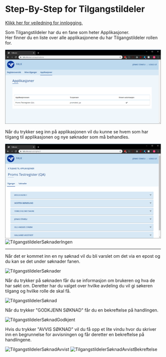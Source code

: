 # Step-By-Step for Tilgangstildeler

[Klikk her for veiledning for innlogging.](LoggInn)

Som Tilgangstildeler har du en fane som heter Applikasjoner.  
Her finner du en liste over alle applikasjonene du har Tilgangstildeler rollen for.

![TilgangstildelerApplikasjoner](img/TilgangstildelerApplikasjoner.PNG)

Når du trykker seg inn på applikasjonen vil du kunne se hvem som har tilgang til applikasjonen og nye søknader som må behandles.

![TilgangstildelerTilganger](img/TilgangstildelerTilganger.PNG)
![TilgangstildelerSøknaderIngen](img/TilgangstildelerSøknaderIngen.PNG)

---

Når det er kommet inn en ny søknad vil du bli varslet om det via en epost og du kan se det under søknader fanen.

![TilgangstildelerSøknader](img/TilgangstildelerSøknader.PNG)

Når du trykker på søknaden får du se informasjon om brukeren og hva de har søkt om.
Deretter har du valget over hvilke avdeling du vil gi søkeren tilgang og hvilke rolle de skal få.

![TilgangstildelerSøknad](img/TilgangstildelerSøknad.PNG)

Når du trykker "GODKJENN SØKNAD" får du en bekreftelse på handlingen.

![TilgangstildelerSøknadGodkjent](img/TilgangstildelerSøknadGodkjent.PNG)

Hvis du trykker "AVVIS SØKNAD" vil du få opp et lite vindu hvor du skriver inn en begrunnelse for avvisningen og får deretter en bekreftelse på handlingene.

![TilgangstildelerSøknadAvvist](img/TilgangstildelerSøknadAvvist.PNG)
![TilgangstildelerSøknadAvvistBekreftelse](img/TilgangstildelerSøknadAvvistBekreftelse.PNG)

